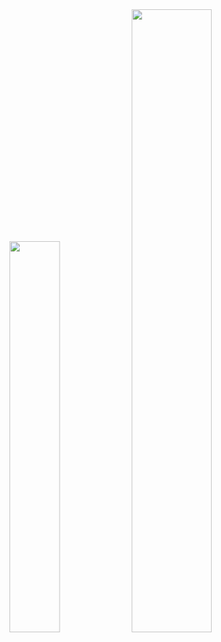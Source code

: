 <div display="flex">
  <img src="http://github-profile-summary-cards.vercel.app/api/cards/stats?username=neu-k&theme=nightowl" width="42%">
  <img src="http://github-readme-stats.vercel.app/api/top-langs?username=neu-k&show_icons=true&locale=en&layout=compact&theme=nightowl" width="53%">
</div>



<!--
**neu-k/neu-k** is a ✨ _special_ ✨ repository because its `README.md` (this file) appears on your GitHub profile.

Here are some ideas to get you started:

- 🔭 I’m currently working on ...
- 🌱 I’m currently learning ...
- 👯 I’m looking to collaborate on ...
- 🤔 I’m looking for help with ...
- 💬 Ask me about ...
- 📫 How to reach me: ...
- 😄 Pronouns: ...
- ⚡ Fun fact: ...
-->

